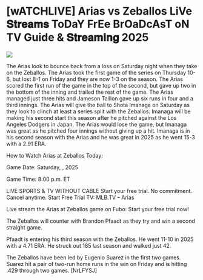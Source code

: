 #  [wATCHLIVE] Arias vs Zeballos LiVe 𝐒𝐭𝐫𝐞𝐚𝐦𝐬 ToDaY FrEe BrOaDcAsT oN TV Guide & 𝐒𝐭𝐫𝐞𝐚𝐦𝐢𝐧𝐠  2025  
  
  
[![](https://i.imgur.com/qSNzIqt.png)](https://movie.rssnews.media/eGhBZXeRb.php)  
  
The Arias look to bounce back from a loss on Saturday night when they take on the Zeballos. The Arias took the first game of the series on Thursday 10-6, but lost 8-1 on Friday and they are now 1-3 on the season. The Arias scored the first run of the game in the top of the second, but gave up two in the bottom of the inning and trailed the rest of the game. The Arias managed just three hits and Jameson Taillon gave up six runs in four and a third innings. The Arias will give the ball to Shota Imanaga on Saturday as they look to clinch at least a series split with the Zeballos. Imanaga will be making his second start this season after he pitched against the Los Angeles Dodgers in Japan. The Arias would lose the game, but Imanaga was great as he pitched four innings without giving up a hit. Imanaga is in his second season with the Arias and he was great in 2025 as he went 15-3 with a 2.91 ERA.

How to Watch Arias at Zeballos Today:

Game Date: Saturday, , 2025

Game Time: 8:00 p.m. ET

LIVE SPORTS & TV WITHOUT CABLE
Start your free trial. No commitment. Cancel anytime.
Start Free Trial
TV: MLB.TV – Arias

Live stream the Arias at Zeballos game on Fubo: Start your free trial now!

The Zeballos will counter with Brandon Pfaadt as they try and win a second straight game.

Pfaadt is entering his third season with the Zeballos. He went 11-10 in 2025 with a 4.71 ERA. He struck out 185 last season and walked just 42.

The Zeballos have been led by Eugenio Suarez in the first two games. Suarez hit a pair of two-run home runs in the win on Friday and is hitting .429 through two games. [NrLFYSJ]